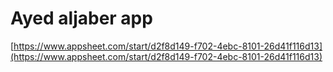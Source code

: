 # Ayed aljaber app

[https://www.appsheet.com/start/d2f8d149-f702-4ebc-8101-26d41f116d13](https://www.appsheet.com/start/d2f8d149-f702-4ebc-8101-26d41f116d13)
